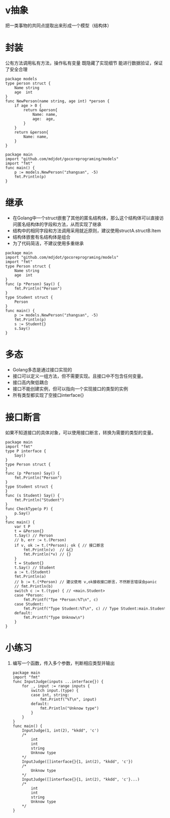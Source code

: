 # v抽象
把一类事物的共同点提取出来形成一个模型（结构体）

# 封装
公有方法调用私有方法，操作私有变量
既隐藏了实现细节
能进行数据验证，保证了安全合理
```
package models
type person struct {
    Name string
    age  int
}
func NewPerson(name string, age int) *person {
    if age > 0 {
        return &person{
            Name: name,
            age:  age,
        }
    }
    return &person{
        Name: name,
    }
}
```
```
package main
import "github.com/mdjdot/gocoreprograming/models"
import "fmt"
func main() {
    p := models.NewPerson("zhangsan", -5)
    fmt.Println(p)
}
```

# 继承
- 在Golang中一个struct嵌套了其他的匿名结构体，那么这个结构体可以直接访问匿名结构体的字段和方法，从而实现了继承
- 结构中的相同字段和方法调用采用就近原则，建议使用structA.structB.Item
- 结构体嵌套有名结构体是组合
- 为了代码简洁，不建议使用多重继承

```
package main
import "github.com/mdjdot/gocoreprograming/models"
import "fmt"
type Person struct {
    Name string
    age  int
}
func (p *Person) Say() {
    fmt.Println("Person")
}
type Student struct {
    Person
}
func main() {
    p := models.NewPerson("zhangsan", -5)
    fmt.Println(p)
    s := Student{}
    s.Say()
}
```

# 多态
- Golang多态是通过接口实现的
- 接口可以定义一组方法，但不需要实现。且接口中不包含任何变量。
- 接口高内聚低耦合
- 接口不能创建实例，但可以指向一个实现接口的类型的实例
- 所有类型都实现了空接口interface{}

# 接口断言
如果不知道接口的具体对象，可以使用接口断言，转换为需要的类型的变量。
```
package main
import "fmt"
type P interface {
    Say()
}
type Person struct {
}
func (p *Person) Say() {
    fmt.Println("Person")
}
type Student struct {
}
func (s Student) Say() {
    fmt.Println("Student")
}
func CheckType(p P) {
    p.Say()
}
func main() {
    var t P
    t = &Person{}
    t.Say() // Person
    // b, err := t.(Person)
    if v, ok := t.(*Person); ok { // 接口断言
        fmt.Println(v)  // &{}
        fmt.Println(*v) // {}
    }
    t = Student{}
    t.Say() // Student
    a := t.(Student)
    fmt.Println(a)
    // b := t.(*Person) // 建议使用 v,ok接收接口断言，不然断言错误会panic
    // fmt.Println(b)
    switch c := t.(type) { // <main.Student>
    case *Person:
        fmt.Printf("Tpe *Person:%T\n", c)
    case Student:
        fmt.Printf("Type Student:%T\n", c) // Type Student:main.Student
    default:
        fmt.Printf("Type Unknow\n")
    }
}
```

# 小练习
1. 编写一个函数，传入多个参数，判断相应类型并输出
	```
    package main
	import "fmt"
	func InputJudge(inputs ...interface{}) {
	    for _, input := range inputs {
	        switch input.(type) {
	        case int, string:
	            fmt.Printf("%T\n", input)
	        default:
	            fmt.Println("Unknow type")
	        }
	    }
	}
	func main() {
	    InputJudge(1, int(2), "kkdd", 'c')
	    /*
	        int
	        int
	        string
	        Unknow type
	    */
	    InputJudge([]interface{}{1, int(2), "kkdd", 'c'})
	    /*
	        Unknow type
	    */
	    InputJudge([]interface{}{1, int(2), "kkdd", 'c'}...)
	    /*
	        int
	        int
	        string
	        Unknow type
	    */
	}
	```